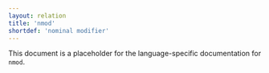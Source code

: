 ```yaml
---
layout: relation
title: 'nmod'
shortdef: 'nominal modifier'
---
```


This document is a placeholder for the language-specific documentation
for `nmod`.